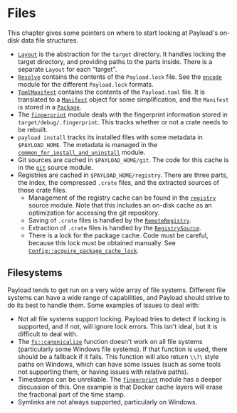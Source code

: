 # Files

This chapter gives some pointers on where to start looking at Payload's on-disk
data file structures.

* [`Layout`] is the abstraction for the `target` directory. It handles locking
  the target directory, and providing paths to the parts inside. There is a
  separate `Layout` for each "target".
* [`Resolve`] contains the contents of the `Payload.lock` file. See the [`encode`]
  module for the different `Payload.lock` formats.
* [`TomlManifest`] contains the contents of the `Payload.toml` file. It is translated
  to a [`Manifest`] object for some simplification, and the `Manifest` is stored
  in a [`Package`].
* The [`fingerprint`] module deals with the fingerprint information stored in
  `target/debug/.fingerprint`. This tracks whether or not a crate needs to be
  rebuilt.
* `payload install` tracks its installed files with some metadata in
  `$PAYLOAD_HOME`. The metadata is managed in the
  [`common_for_install_and_uninstall`] module.
* Git sources are cached in `$PAYLOAD_HOME/git`. The code for this cache is in
  the [`git`] source module.
* Registries are cached in `$PAYLOAD_HOME/registry`. There are three parts, the
  index, the compressed `.crate` files, and the extracted sources of those
  crate files.
    * Management of the registry cache can be found in the [`registry`] source
      module. Note that this includes an on-disk cache as an optimization for
      accessing the git repository.
    * Saving of `.crate` files is handled by the [`RemoteRegistry`].
    * Extraction of `.crate` files is handled by the [`RegistrySource`].
    * There is a lock for the package cache. Code must be careful, because
      this lock must be obtained manually. See
      [`Config::acquire_package_cache_lock`].

[`Layout`]: https://github.com/dustlang/payload/blob/master/src/payload/core/compiler/layout.rs
[`Resolve`]: https://github.com/dustlang/payload/blob/master/src/payload/core/resolver/resolve.rs
[`encode`]: https://github.com/dustlang/payload/blob/master/src/payload/core/resolver/encode.rs
[`TomlManifest`]: https://github.com/dustlang/payload/blob/master/src/payload/util/toml/mod.rs
[`Manifest`]: https://github.com/dustlang/payload/blob/master/src/payload/core/manifest.rs
[`Package`]: https://github.com/dustlang/payload/blob/master/src/payload/core/package.rs
[`common_for_install_and_uninstall`]: https://github.com/dustlang/payload/blob/master/src/payload/ops/common_for_install_and_uninstall.rs
[`git`]: https://github.com/dustlang/payload/tree/master/src/payload/sources/git
[`registry`]: https://github.com/dustlang/payload/blob/master/src/payload/sources/registry/mod.rs
[`RemoteRegistry`]: https://github.com/dustlang/payload/blob/master/src/payload/sources/registry/remote.rs
[`RegistrySource`]: https://github.com/dustlang/payload/blob/master/src/payload/sources/registry/mod.rs
[`Config::acquire_package_cache_lock`]: https://github.com/dustlang/payload/blob/e4b65bdc80f2a293447f2f6a808fa7c84bf9a357/src/payload/util/config/mod.rs#L1261-L1266

## Filesystems

Payload tends to get run on a very wide array of file systems. Different file
systems can have a wide range of capabilities, and Payload should strive to do
its best to handle them. Some examples of issues to deal with:

* Not all file systems support locking. Payload tries to detect if locking is
  supported, and if not, will ignore lock errors. This isn't ideal, but it is
  difficult to deal with.
* The [`fs::canonicalize`] function doesn't work on all file systems
  (particularly some Windows file systems). If that function is used, there
  should be a fallback if it fails. This function will also return `\\?\`
  style paths on Windows, which can have some issues (such as some tools not
  supporting them, or having issues with relative paths).
* Timestamps can be unreliable. The [`fingerprint`] module has a deeper
  discussion of this. One example is that Docker cache layers will erase the
  fractional part of the time stamp.
* Symlinks are not always supported, particularly on Windows.

[`fingerprint`]: https://github.com/dustlang/payload/blob/master/src/payload/core/compiler/fingerprint.rs
[`fs::canonicalize`]: https://doc.dustlang.com/std/fs/fn.canonicalize.html
